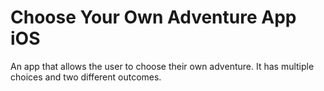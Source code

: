 # Choose Your Own Adventure App iOS
An app that allows the user to choose their own adventure. It has multiple choices and two different outcomes.
